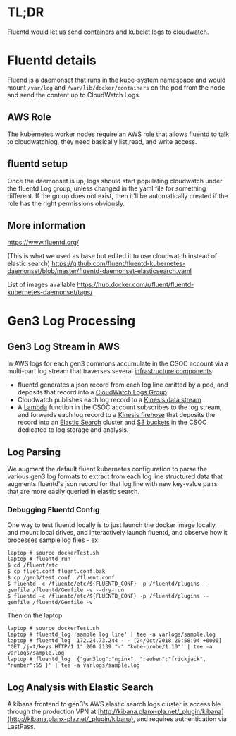 # TL;DR

Fluentd would let us send containers and kubelet logs to cloudwatch.

# Fluentd details

Fluend is a daemonset that runs in the kube-system namespace and would mount
`/var/log` and `/var/lib/docker/containers` on the pod from the node and send
the content up to CloudWatch Logs.

## AWS Role

The kubernetes worker nodes require an AWS role that allows fluentd to talk to cloudwatchlog,
they need basically list,read, and write access.

## fluentd setup

Once the daemonset is up, logs should start populating cloudwatch under the fluentd
Log group, unless changed in the yaml file for something different. If the group does
not exist, then it'll be automatically created if the role has the right permissions obviously.

## More information

https://www.fluentd.org/

(This is what we used as base but edited it to use cloudwatch instead of elastic search)
https://github.com/fluent/fluentd-kubernetes-daemonset/blob/master/fluentd-daemonset-elasticsearch.yaml

List of images available
https://hub.docker.com/r/fluent/fluentd-kubernetes-daemonset/tags/

# Gen3 Log Processing

## Gen3 Log Stream in AWS

In AWS logs for each gen3 commons accumulate in the CSOC account via a multi-part log stream
that traverses several [infrastructure components](../../../tf_files/aws/modules/common-logging):

* fluentd generates a json record from each log line emitted by a pod, and deposits that record into a
[CloudWatch Logs Group](https://docs.aws.amazon.com/AmazonCloudWatch/latest/logs/WhatIsCloudWatchLogs.html)
* Cloudwatch publishes each log record to a [Kinesis data stream](https://aws.amazon.com/kinesis/data-streams/)
* A [Lambda](https://aws.amazon.com/lambda/) function in the CSOC account subscribes to the log stream, and forwards each log record to a [Kinesis firehose](https://aws.amazon.com/kinesis/data-firehose/) that deposits the record into an
[Elastic Search](https://aws.amazon.com/elasticsearch-service/) cluster and [S3 buckets](https://aws.amazon.com/s3/) in the CSOC dedicated to log storage and analysis.

## Log Parsing

We augment the default fluent kubernetes configuration to parse the various gen3 log formats to extract from each log line structured data that augments fluentd's json record for that log line with new key-value pairs that are more easily queried in elastic search.

### Debugging Fluentd Config

One way to test fluentd locally is to just launch the docker image locally,
and mount local drives, and interactively launch fluentd, and observe how it processes
sample log files - ex:

```
laptop # source dockerTest.sh
laptop # fluentd_run
$ cd /fluent/etc
$ cp fluet.conf fluent.conf.bak
$ cp /gen3/test.conf ./fluent.conf
$ fluentd -c /fluentd/etc/${FLUENTD_CONF} -p /fluentd/plugins --gemfile /fluentd/Gemfile -v --dry-run
$ fluentd -c /fluentd/etc/${FLUENTD_CONF} -p /fluentd/plugins --gemfile /fluentd/Gemfile -v
```
Then on the laptop
```
laptop # source dockerTest.sh
laptop # fluentd_log 'sample log line' | tee -a varlogs/sample.log
laptop # fluentd_log '172.24.73.244 - - [24/Oct/2018:20:58:04 +0000] "GET /jwt/keys HTTP/1.1" 200 2139 "-" "kube-probe/1.10"' | tee -a varlogs/sample.log
laptop # fluentd_log '{"gen3log":"nginx", "reuben":"frickjack", "number":55 }' | tee -a varlogs/sample.log
```

## Log Analysis with Elastic Search

A kibana frontend to gen3's AWS elastic search logs cluster is accessible through the production VPN at [http://kibana.planx-pla.net/_plugin/kibana](http://kibana.planx-pla.net/_plugin/kibana),
and requires authentication via LastPass.
